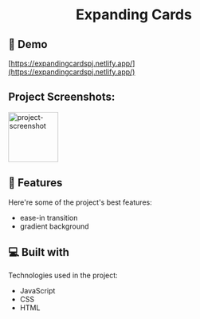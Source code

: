<h1 align="center" id="title">Expanding Cards</h1>

<h2>🚀 Demo</h2>

[https://expandingcardspj.netlify.app/](https://expandingcardspj.netlify.app/)

<h2>Project Screenshots:</h2>

<img src="https://i.ibb.co/dgxFJvF/Capture.png" alt="project-screenshot" width="100" height="100/">

  
  
<h2>🧐 Features</h2>

Here're some of the project's best features:

*   ease-in transition
*   gradient background

  
  
<h2>💻 Built with</h2>

Technologies used in the project:

*   JavaScript
*   CSS
*   HTML
